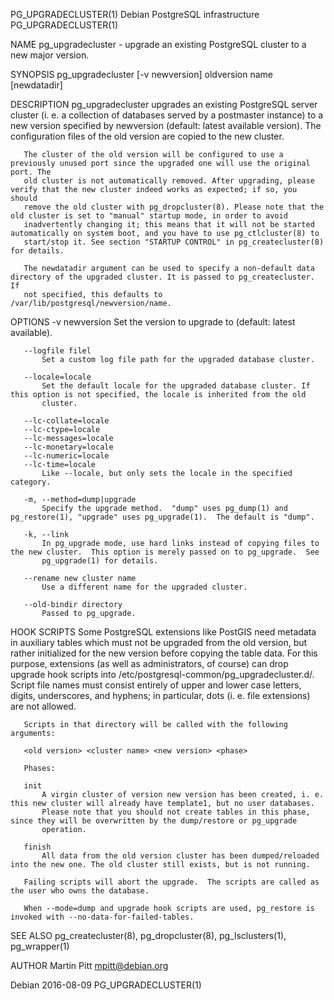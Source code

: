 PG_UPGRADECLUSTER(1)                                     Debian PostgreSQL infrastructure                                     PG_UPGRADECLUSTER(1)

NAME
       pg_upgradecluster - upgrade an existing PostgreSQL cluster to a new major version.

SYNOPSIS
       pg_upgradecluster [-v newversion] oldversion name [newdatadir]

DESCRIPTION
       pg_upgradecluster upgrades an existing PostgreSQL server cluster (i. e. a collection of databases served by a postmaster instance) to a new
       version specified by newversion (default: latest available version).  The configuration files of the old version are copied to the new
       cluster.

       The cluster of the old version will be configured to use a previously unused port since the upgraded one will use the original port. The
       old cluster is not automatically removed. After upgrading, please verify that the new cluster indeed works as expected; if so, you should
       remove the old cluster with pg_dropcluster(8). Please note that the old cluster is set to "manual" startup mode, in order to avoid
       inadvertently changing it; this means that it will not be started automatically on system boot, and you have to use pg_ctlcluster(8) to
       start/stop it. See section "STARTUP CONTROL" in pg_createcluster(8) for details.

       The newdatadir argument can be used to specify a non-default data directory of the upgraded cluster. It is passed to pg_createcluster. If
       not specified, this defaults to /var/lib/postgresql/newversion/name.

OPTIONS
       -v newversion
           Set the version to upgrade to (default: latest available).

       --logfile filel
           Set a custom log file path for the upgraded database cluster.

       --locale=locale
           Set the default locale for the upgraded database cluster. If this option is not specified, the locale is inherited from the old
           cluster.

       --lc-collate=locale
       --lc-ctype=locale
       --lc-messages=locale
       --lc-monetary=locale
       --lc-numeric=locale
       --lc-time=locale
           Like --locale, but only sets the locale in the specified category.

       -m, --method=dump|upgrade
           Specify the upgrade method.  "dump" uses pg_dump(1) and pg_restore(1), "upgrade" uses pg_upgrade(1).  The default is "dump".

       -k, --link
           In pg_upgrade mode, use hard links instead of copying files to the new cluster.  This option is merely passed on to pg_upgrade.  See
           pg_upgrade(1) for details.

       --rename new cluster name
           Use a different name for the upgraded cluster.

       --old-bindir directory
           Passed to pg_upgrade.

HOOK SCRIPTS
       Some PostgreSQL extensions like PostGIS need metadata in auxiliary tables which must not be upgraded from the old version, but rather
       initialized for the new version before copying the table data. For this purpose, extensions (as well as administrators, of course) can drop
       upgrade hook scripts into /etc/postgresql-common/pg_upgradecluster.d/. Script file names must consist entirely of upper and lower case
       letters, digits, underscores, and hyphens; in particular, dots (i. e. file extensions) are not allowed.

       Scripts in that directory will be called with the following arguments:

       <old version> <cluster name> <new version> <phase>

       Phases:

       init
           A virgin cluster of version new version has been created, i. e.  this new cluster will already have template1, but no user databases.
           Please note that you should not create tables in this phase, since they will be overwritten by the dump/restore or pg_upgrade
           operation.

       finish
           All data from the old version cluster has been dumped/reloaded into the new one. The old cluster still exists, but is not running.

       Failing scripts will abort the upgrade.  The scripts are called as the user who owns the database.

       When --mode=dump and upgrade hook scripts are used, pg_restore is invoked with --no-data-for-failed-tables.

SEE ALSO
       pg_createcluster(8), pg_dropcluster(8), pg_lsclusters(1), pg_wrapper(1)

AUTHOR
       Martin Pitt <mpitt@debian.org>

Debian                                                              2016-08-09                                                PG_UPGRADECLUSTER(1)

